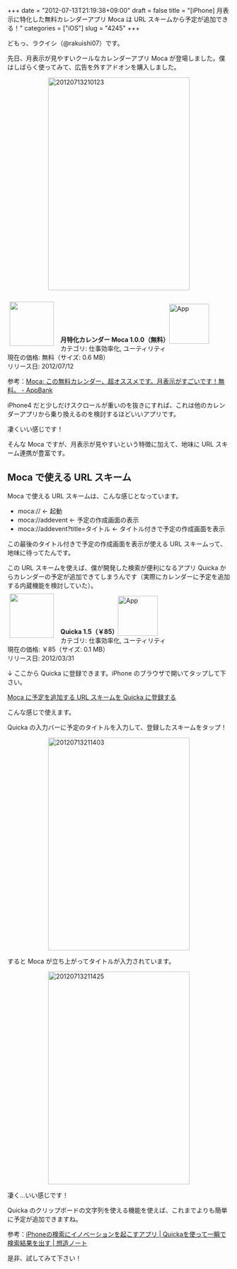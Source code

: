 +++
date = "2012-07-13T21:19:38+09:00"
draft = false
title = "[iPhone] 月表示に特化した無料カレンダーアプリ Moca は URL スキームから予定が追加できる！"
categories = ["iOS"]
slug = "4245"
+++

どもっ、ラクイシ（@rakuishi07）です。

先日、月表示が見やすいクールなカレンダーアプリ Moca が登場しました。僕はしばらく使ってみて、広告を外すアドオンを購入しました。

<img style="display:block; margin-left:auto; margin-right:auto;" src="/images/2012/07/20120713210123.png" alt="20120713210123" title="20120713210123.png" border="0" width="320" height="480" /><br />

<a href="https://itunes.apple.com/jp/app/id533031474?mt=8&uo=4&at=11l3RT" target="_blank" rel="nofollow"><img width="100" class="alignleft" align="left" src="http://a3.mzstatic.com/us/r30/Purple/v4/aa/56/4e/aa564e67-bada-554e-b210-774e51108e28/mza_7937347212420215050.100x100-75.png" style="margin: -5px 15px 1px 5px;"></a><strong> 月特化カレンダー Moca 1.0.0（無料）</strong><a href="https://itunes.apple.com/jp/app/id533031474?mt=8&uo=4&at=11l3RT" target="_blank" rel="nofollow"><img src="/images/2012/12/viewinitunes_jp.png" style="vertical-align:bottom;" width="90" alt="App"></a><br> カテゴリ: 仕事効率化, ユーティリティ<br> 現在の価格: 無料（サイズ: 0.6 MB）<br> リリース日: 2012/07/12<br style="clear: both;">

参考：<a href="http://www.appbank.net/2012/07/12/iphone-application/441159.php" target="_blank">Moca: この無料カレンダー、超オススメです。月表示がすごいです！無料。 - AppBank</a>

iPhone4 だと少しだけスクロールが重いのを抜きにすれば、これは他のカレンダーアプリから乗り換えるのを検討するほどいいアプリです。

凄くいい感じです！

そんな Moca ですが、月表示が見やすいという特徴に加えて、地味に URL スキーム連携が豊富です。

<h2>Moca で使える URL スキーム</h2>

Moca で使える URL スキームは、こんな感じとなっています。

<ul><li>moca:// ← 起動</li>
<li>moca://addevent ← 予定の作成画面の表示</li>
<li>moca://addevent?title=タイトル ← タイトル付きで予定の作成画面を表示</li></ul>

この最後のタイトル付きで予定の作成画面を表示が使える URL スキームって、地味に待ってたんです。

この URL スキームを使えば、僕が開発した検索が便利になるアプリ Quicka からカレンダーの予定が追加できてしまうんです（実際にカレンダーに予定を追加する内蔵機能を検討していた）。

<a href="https://itunes.apple.com/jp/app/id511606108?mt=8&uo=4&at=11l3RT" target="_blank" rel="nofollow"><img width="100" class="alignleft" align="left" src="http://a5.mzstatic.com/us/r1000/067/Purple/v4/8b/0f/8d/8b0f8d9e-83f6-3a80-3b09-cea66e385703/mza_3687391537383478282.100x100-75.png" style="margin: -5px 15px 1px 5px;"></a><strong> Quicka 1.5（￥85）</strong><a href="https://itunes.apple.com/jp/app/id511606108?mt=8&uo=4&at=11l3RT" target="_blank" rel="nofollow"><img src="/images/2012/12/viewinitunes_jp.png" style="vertical-align:bottom;" width="90" alt="App"></a><br> カテゴリ: 仕事効率化, ユーティリティ<br> 現在の価格: ￥85（サイズ: 0.1 MB）<br> リリース日: 2012/03/31<br style="clear: both;">

↓ ここから Quicka に登録できます。iPhone のブラウザで開いてタップして下さい。

<a href="quicka://add?title=Moca に予定を追加する&url=moca%3A%2F%2Faddevent%3Ftitle%3D%3C%40%3E">Moca に予定を追加する URL スキームを Quicka に登録する</a>

こんな感じで使えます。

Quicka の入力バーに予定のタイトルを入力して、登録したスキームをタップ！

<img style="display:block; margin-left:auto; margin-right:auto;" src="/images/2012/07/20120713211403.png" alt="20120713211403" title="20120713211403.png" border="0" width="320" height="480" />

すると Moca が立ち上がってタイトルが入力されています。

<img style="display:block; margin-left:auto; margin-right:auto;" src="/images/2012/07/20120713211425.png" alt="20120713211425" title="20120713211425.png" border="0" width="320" height="480" />

凄く...いい感じです！

Quicka のクリップボードの文字列を使える機能を使えば、これまでよりも簡単に予定が追加できますね。

参考：<a href="http://souzou.fuzimoto.info/2012/03/iphone-quicka.html" target="_blank">iPhoneの検索にイノベーションを起こすアプリ | Quickaを使って一瞬で検索結果を出す | 想造ノート</a>

是非、試してみて下さい！
